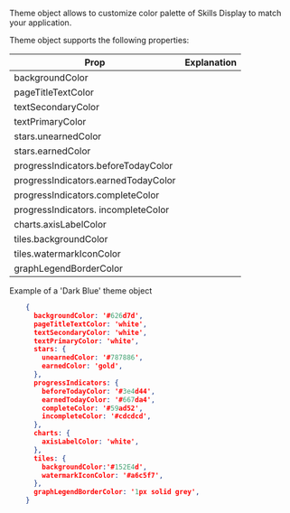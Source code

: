 Theme object allows to customize color palette of Skills Display to match your application. 

Theme object supports the following properties:

| Prop          | Explanation  |
| ------------- | -----------  |
| backgroundColor | | 
| pageTitleTextColor | | 
| textSecondaryColor | | 
| textPrimaryColor | | 
| stars.unearnedColor | | 
| stars.earnedColor | | 
| progressIndicators.beforeTodayColor | | 
| progressIndicators.earnedTodayColor | | 
| progressIndicators.completeColor | | 
| progressIndicators. incompleteColor | | 
| charts.axisLabelColor | | 
| tiles.backgroundColor | | 
| tiles.watermarkIconColor | | 
| graphLegendBorderColor | | 

Example of a 'Dark Blue' theme object

``` json
    {
      backgroundColor: '#626d7d',
      pageTitleTextColor: 'white',
      textSecondaryColor: 'white',
      textPrimaryColor: 'white',
      stars: {
        unearnedColor: '#787886',
        earnedColor: 'gold',
      },
      progressIndicators: {
        beforeTodayColor: '#3e4d44',
        earnedTodayColor: '#667da4',
        completeColor: '#59ad52',
        incompleteColor: '#cdcdcd',
      },
      charts: {
        axisLabelColor: 'white',
      },
      tiles: {
        backgroundColor:'#152E4d',
        watermarkIconColor: '#a6c5f7',
      },
      graphLegendBorderColor: '1px solid grey',
    }
``` 
